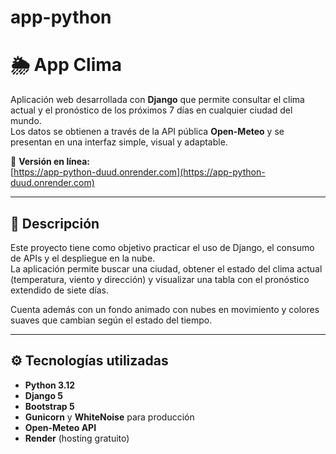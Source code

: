 # app-python

# 🌦️ App Clima

Aplicación web desarrollada con **Django** que permite consultar el clima actual y el pronóstico de los próximos 7 días en cualquier ciudad del mundo.  
Los datos se obtienen a través de la API pública **Open-Meteo** y se presentan en una interfaz simple, visual y adaptable.

🔗 **Versión en línea:**  
[https://app-python-duud.onrender.com](https://app-python-duud.onrender.com)

---

## 🧩 Descripción

Este proyecto tiene como objetivo practicar el uso de Django, el consumo de APIs y el despliegue en la nube.  
La aplicación permite buscar una ciudad, obtener el estado del clima actual (temperatura, viento y dirección) y visualizar una tabla con el pronóstico extendido de siete días.  

Cuenta además con un fondo animado con nubes en movimiento y colores suaves que cambian según el estado del tiempo.  

---

## ⚙️ Tecnologías utilizadas

- **Python 3.12**
- **Django 5**
- **Bootstrap 5**
- **Gunicorn** y **WhiteNoise** para producción
- **Open-Meteo API**
- **Render** (hosting gratuito)
